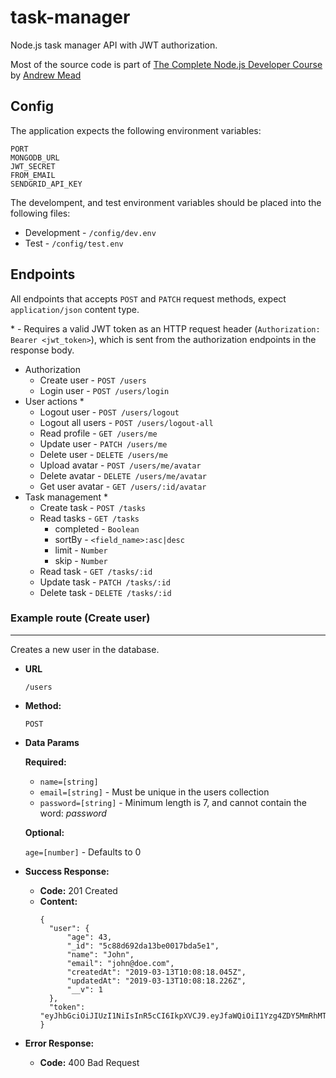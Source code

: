 # task-manager
Node.js task manager API with JWT authorization.

Most of the source code is part of [The Complete Node.js Developer Course](https://www.udemy.com/the-complete-nodejs-developer-course-2) by [Andrew Mead](https://github.com/andrewjmead)

## Config
The application expects the following environment variables:

```
PORT
MONGODB_URL
JWT_SECRET
FROM_EMAIL
SENDGRID_API_KEY
```

The develompent, and test environment variables should be placed into the following files:
 * Development - `/config/dev.env`
 * Test - `/config/test.env`

## Endpoints
All endpoints that accepts `POST` and `PATCH` request methods, expect `application/json` content type.

\* - Requires a valid JWT token as an HTTP request header (`Authorization: Bearer <jwt_token>`), which is sent from the authorization endpoints in the response body.

* Authorization
  * Create user                     - `POST /users`
  * Login user                      - `POST /users/login`
* User actions *
  * Logout user                     - `POST /users/logout`
  * Logout all users                - `POST /users/logout-all`
  * Read profile                    - `GET /users/me`
  * Update user                     - `PATCH /users/me`
  * Delete user                     - `DELETE /users/me`
  * Upload avatar                   - `POST /users/me/avatar`
  * Delete avatar                   - `DELETE /users/me/avatar`
  * Get user avatar                 - `GET /users/:id/avatar`
* Task management *
  * Create task                     - `POST /tasks`
  * Read tasks                      - `GET /tasks`
    * completed       - `Boolean`
    * sortBy          - `<field_name>:asc|desc`
    * limit           - `Number`
    * skip            - `Number`
  * Read task                       - `GET /tasks/:id`
  * Update task                     - `PATCH /tasks/:id`
  * Delete task                     - `DELETE /tasks/:id`

### Example route (Create user)
----
  Creates a new user in the database.
* **URL**

  `/users`

* **Method:**

  `POST`

* **Data Params**

   **Required:**
 
   * `name=[string]`
   * `email=[string]` - Must be unique in the users collection
   * `password=[string]` - Minimum length is 7, and cannot contain the word: *password*

   **Optional:**
 
   `age=[number]` - Defaults to 0

* **Success Response:**

  * **Code:** 201 Created <br />
  * **Content:** <br />
    ```
    {
      "user": {
          "age": 43,
          "_id": "5c88d692da13be0017bda5e1",
          "name": "John",
          "email": "john@doe.com",
          "createdAt": "2019-03-13T10:08:18.045Z",
          "updatedAt": "2019-03-13T10:08:18.226Z",
          "__v": 1
      },
      "token": "eyJhbGciOiJIUzI1NiIsInR5cCI6IkpXVCJ9.eyJfaWQiOiI1Yzg4ZDY5MmRhMTNiZTAwMTdiZGE1ZTEiLCJpYXQiOjE1NTI0NzE2OTh9.mLgW3hHi5vOgexwOYYkPZSNP0oaFGTXLZJSFpZlStzA"
    }
    ```
 
* **Error Response:**

  * **Code:** 400 Bad Request <br />
